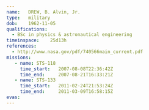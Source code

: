 ```yaml
---
name:	DREW, B. Alvin, Jr.
type:	military
dob:	1962-11-05
qualifications:
  - BSc in physics & astronautical engineering
timeinspace:	25d13h
references:
  - http://www.nasa.gov/pdf/740566main_current.pdf
missions:
   - name: STS-118
     time_start:   2007-08-08T22:36:42Z
     time_end:     2007-08-21T16:33:21Z
   - name: STS-133
     time_start:   2011-02-24T21:53:24Z
     time_end:     2011-03-09T16:58:15Z
evas:
---
```

